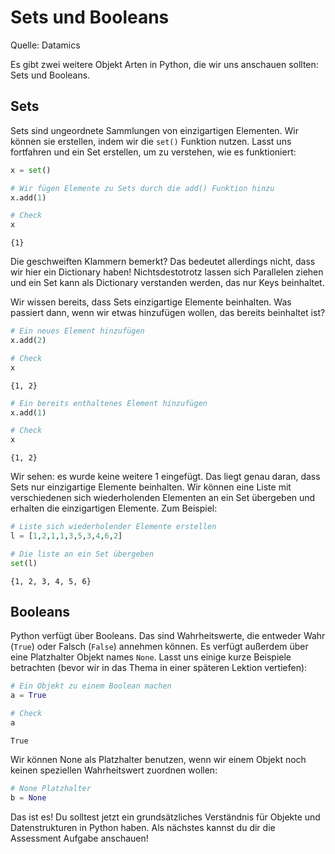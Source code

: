 # Sets und Booleans

Quelle: Datamics

Es gibt zwei weitere Objekt Arten in Python, die wir uns anschauen sollten: Sets und Booleans.

## Sets

Sets sind ungeordnete Sammlungen von einzigartigen Elementen. Wir können sie erstellen, indem wir die `set()` Funktion nutzen. Lasst uns fortfahren und ein Set erstellen, um zu verstehen, wie es funktioniert:


```python
x = set()
```


```python
# Wir fügen Elemente zu Sets durch die add() Funktion hinzu
x.add(1)
```


```python
# Check
x
```




    {1}



Die geschweiften Klammern bemerkt? Das bedeutet allerdings nicht, dass wir hier ein Dictionary haben! Nichtsdestotrotz lassen sich Parallelen ziehen und ein Set kann als Dictionary verstanden werden, das nur Keys beinhaltet.

Wir wissen bereits, dass Sets einzigartige Elemente beinhalten. Was passiert dann, wenn wir etwas hinzufügen wollen, das bereits beinhaltet ist?


```python
# Ein neues Element hinzufügen
x.add(2)
```


```python
# Check
x
```




    {1, 2}




```python
# Ein bereits enthaltenes Element hinzufügen
x.add(1)
```


```python
# Check
x
```




    {1, 2}



Wir sehen: es wurde keine weitere 1 eingefügt. Das liegt genau daran, dass Sets nur einzigartige Elemente beinhalten. Wir können eine Liste mit verschiedenen sich wiederholenden Elementen an ein Set übergeben und erhalten die einzigartigen Elemente. Zum Beispiel:


```python
# Liste sich wiederholender Elemente erstellen
l = [1,2,1,1,3,5,3,4,6,2]
```


```python
# Die liste an ein Set übergeben
set(l)
```




    {1, 2, 3, 4, 5, 6}



## Booleans

Python verfügt über Booleans. Das sind Wahrheitswerte, die entweder Wahr (`True`) oder Falsch (`False`) annehmen können. Es verfügt außerdem über eine Platzhalter Objekt names `None`. Lasst uns einige kurze Beispiele betrachten (bevor wir in das Thema in einer späteren Lektion vertiefen):


```python
# Ein Objekt zu einem Boolean machen
a = True
```


```python
# Check
a
```




    True



Wir können None als Platzhalter benutzen, wenn wir einem Objekt noch keinen speziellen Wahrheitswert zuordnen wollen:


```python
# None Platzhalter
b = None
```

Das ist es! Du solltest jetzt ein grundsätzliches Verständnis für Objekte und Datenstrukturen in Python haben. Als nächstes kannst du dir die Assessment Aufgabe anschauen!
